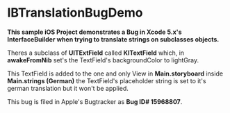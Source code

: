 # IBTranslationBugDemo

**This sample iOS Project demonstrates a Bug in Xcode 5.x's InterfaceBuilder when trying to translate strings on subclasses objects.**

Theres a subclass of **UITExtField** called **KITextField** which, in **awakeFromNib** set's the TextField's backgroundColor to lightGray.

This TextField is added to the one and only View in **Main.storyboard** inside **Main.strings (German)** the TextField's placeholder string is set to it's german translation but it won't be applied.

This bug is filed in Apple's Bugtracker as **Bug ID# 15968807**.
